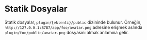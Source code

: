 # Statik Dosyalar
Statik dosyalar, `plugin/{eklenti}/public` dizininde bulunur.
Örneğin, `http://127.0.0.1:8787/app/foo/avatar.png` adresine erişmek aslında `plugin/foo/public/avatar.png` dosyasını almak anlamına gelir.
